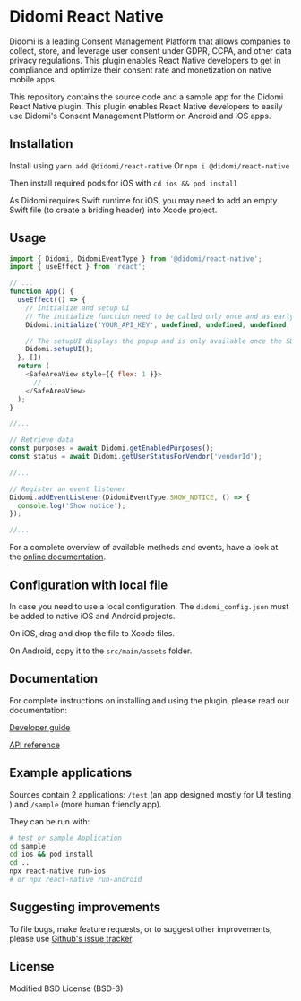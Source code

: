 # Didomi React Native

Didomi is a leading Consent Management Platform that allows companies to collect, store, and leverage user consent under GDPR, CCPA, and other data privacy regulations. This plugin enables React Native developers to get in compliance and optimize their consent rate and monetization on native mobile apps.

This repository contains the source code and a sample app for the Didomi React Native plugin. This plugin enables React Native developers to easily use Didomi's Consent Management Platform on Android and iOS apps.

## Installation

Install using ``yarn add @didomi/react-native``
Or ``npm i @didomi/react-native``

Then install required pods for iOS with ``cd ios && pod install``

As Didomi requires Swift runtime for iOS, you may need to add an empty Swift file (to create a briding header) into Xcode project. 

## Usage


```js
import { Didomi, DidomiEventType } from '@didomi/react-native';
import { useEffect } from 'react';

// ...
function App() {
  useEffect(() => {
    // Initialize and setup UI
    // The initialize function need to be called only once and as early as possible to give time for the SDK initialization
    Didomi.initialize('YOUR_API_KEY', undefined, undefined, undefined, false, undefined, 'YOUR_NOTICE_ID');

    // The setupUI displays the popup and is only available once the SDK sent the onReady events
    Didomi.setupUI();
  }, [])
  return (
    <SafeAreaView style={{ flex: 1 }}>
      // ...
    </SafeAreaView>
  );
}

//...

// Retrieve data
const purposes = await Didomi.getEnabledPurposes();
const status = await Didomi.getUserStatusForVendor('vendorId');

//...

// Register an event listener
Didomi.addEventListener(DidomiEventType.SHOW_NOTICE, () => {
  console.log('Show notice');
});

//...

```

For a complete overview of available methods and events, have a look at the [online documentation](https://developers.didomi.io/cmp/mobile-sdk/react-native).

## Configuration with local file


In case you need to use a local configuration. The ``didomi_config.json`` must be added to native iOS and Android projects.

On iOS, drag and drop the file to Xcode files.

On Android, copy it to the ``src/main/assets`` folder.

## Documentation

For complete instructions on installing and using the plugin, please read our documentation:

[Developer guide](https://developers.didomi.io/cmp/react-native)

[API reference](https://developers.didomi.io/cmp/react-native/reference)

## Example applications

Sources contain 2 applications: ``/test`` (an app designed mostly for UI testing ) and ``/sample`` (more human friendly app).

They can be run with:

```bash
# test or sample Application
cd sample
cd ios && pod install
cd ..
npx react-native run-ios
# or npx react-native run-android
```

## Suggesting improvements

To file bugs, make feature requests, or to suggest other improvements, please use [Github's issue tracker](https://github.com/didomi/reat-native/issues).

## License

Modified BSD License (BSD-3)
